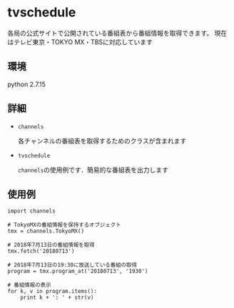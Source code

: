 # tvschedule

各局の公式サイトで公開されている番組表から番組情報を取得できます。
現在はテレビ東京・TOKYO MX・TBSに対応しています

## 環境
python 2.7.15

## 詳細
- `channels`

  各チャンネルの番組表を取得するためのクラスが含まれます
- `tvschedule`

  `channels`の使用例です．簡易的な番組表を出力します
  
## 使用例
    import channels
    
    # TokyoMXの番組情報を保持するオブジェクト
    tmx = channels.TokyoMX()
    
    # 2018年7月13日の番組情報を取得
    tmx.fetch('20180713')
    
    # 2018年7月13日の19:30に放送している番組の取得
    program = tmx.program_at('20180713', '1930')
    
    # 番組情報の表示
    for k, v in program.items():
        print k + ': ' + str(v)
